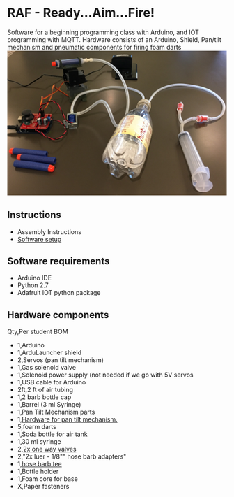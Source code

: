 # RAF - Ready...Aim...Fire!
Software for a beginning programming class with Arduino, and IOT programming with MQTT. Hardware consists of an Arduino, Shield, Pan/tilt mechanism and pneumatic components for firing foam darts
![overviewpic](./Documents/images/overview.jpg "Overview picture")
## Instructions
 * Assembly Instructions
 * [Software setup](./Documents/Software.md)

## Software requirements
 * Arduino IDE
 * Python 2.7
 * Adafruit IOT python package

## Hardware components
Qty,Per student BOM
 * 1,Arduino
 * 1,ArduLauncher shield
 * 2,Servos (pan tilt mechanism)
 * 1,Gas solenoid valve
 * 1,Solenoid power supply (not needed if we go with 5V servos
 * 1,USB cable for Arduino
 * 2ft,2 ft of air tubing
 * 1,2 barb bottle cap
 * 1,Barrel (3 ml Syringe)
 * 1,Pan Tilt Mechanism parts
 * 1,[Hardware for pan tilt mechanism.](http://www.lynxmotion.com/p-288-lynx-b-pan-and-tilt-kit-black-anodized-no-servos.aspx)
 * 5,foarm darts
 * 1,Soda bottle for air tank
 * 1,30 ml syringe
 * 2,[2x one way valves](https://www.amazon.com/Jardin-Plastic-Aquarium-Valves-2-Piece/dp/B00880E1ZY)
 * 2,"2x luer - 1/8"" hose barb adapters"
 * 1,[hose barb tee](https://www.amazon.com/TOOGOO-Plastic-Shape-Aquarium-Connectors/dp/B01N25ILNK)
 * 1,Bottle holder
 * 1,Foam core for base
 * X,Paper fasteners
